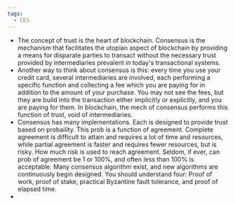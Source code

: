 ```yaml
---
tags:
  - CES
---
```

* The concept of trust is the heart of blockchain. Consensus is the mechanism that facilitates the utopian aspect of blockchain by providing a means for disparate parties to transact without the necessary trust provided by intermediaries prevalent in today's transactional systems.
* Another way to think about consensus is this: every time you use your credit card, several intermediaries are involved, each performing a specific function and collecting a fee which you are paying for in addition to the amount of your purchase. You may not see the fees, but they are build into the transaction either implicitly or explicitly, and you are paying for them. In blockchain, the mech of consensus performs this function of trust, void of intermediaries.
* Consensus has many implementations. Each is designed to provide trust based on probaility. This prob is a function of agreement. Complete agreement is difficult to attain and requires a lot  of time and resources, while partial agreement is faster and requires fewer resources, but is risky. How much risk is used to reach agreement. Seldom, if ever, can prob of agreement be 1 or 100%, and often less than 100% is acceptable. Many consensus algorithm exist, and new algorithms are continuously begin designed. You should understand four: Proof of work, proof of stake, practical Byzantine fault tolerance, and proof of elapsed time.
* 